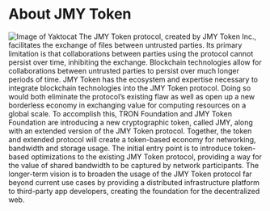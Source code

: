 # About JMY Token
![Image of Yaktocat](http://kline.digitalcoinbase.com/1.jpg)
The JMY Token protocol, created by JMY Token Inc., facilitates the exchange of files between untrusted parties. Its primary limitation is that collaborations between parties using the protocol cannot persist over time, inhibiting the exchange. Blockchain technologies allow for collaborations between untrusted parties to persist over much longer periods of time. JMY Token has the ecosystem and expertise necessary to integrate blockchain technologies into the JMY Token protocol. Doing so would both eliminate the protocol’s existing flaw as well as open up a new borderless economy in exchanging value for computing resources on a global scale. 
To accomplish this, TRON Foundation and JMY Token Foundation are introducing a new cryptographic token, called JMY, along with an extended version of the JMY Token protocol. Together, the token and extended protocol will create a token-based economy for networking, bandwidth and storage usage. The initial entry point is to introduce token-based optimizations to the existing JMY Token protocol, providing a way for the value of shared bandwidth to be captured by network participants. The longer-term vision is to broaden the usage of the JMY Token protocol far beyond current use cases by providing a distributed infrastructure platform to third-party app developers, creating the foundation for the decentralized web. 
